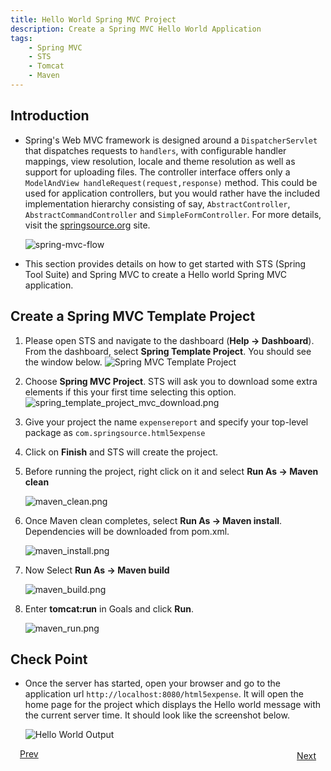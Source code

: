 ```yaml
---
title: Hello World Spring MVC Project
description: Create a Spring MVC Hello World Application
tags:
    - Spring MVC
    - STS
    - Tomcat
    - Maven
---
```


## Introduction
* Spring's Web MVC framework is designed around a `DispatcherServlet` that dispatches requests to `handlers`, with configurable handler mappings, view resolution, locale and theme resolution as well as support for uploading files. The controller interface offers only a `ModelAndView handleRequest(request,response)` method. This could be used for application controllers, but you would rather have the included implementation hierarchy consisting of say, `AbstractController`, `AbstractCommandController` and `SimpleFormController`. For more details, visit the [springsource.org](http://static.springsource.org/spring/docs/2.0.x/reference/mvc.html) site.

	<img style="max-width:80%" src="/images/spring_tutorial/spring-mvc-flow.png" alt="spring-mvc-flow">

* This section provides details on how to get started with STS (Spring Tool Suite) and Spring MVC to create a Hello world Spring MVC application.

## Create a Spring MVC Template Project
1. Please open STS and navigate to the dashboard (**Help -> Dashboard**). From the dashboard, select **Spring Template Project**. You should see the window below.
  ![Spring MVC Template Project](/images/spring_tutorial/spring_template_project_mvc.png)
2. Choose **Spring MVC Project**.  STS will ask you to download some extra
elements if this your first time selecting this option.
  ![spring_template_project_mvc_download.png](/images/spring_tutorial/spring_template_project_mvc_download.png)
3. Give your project the name `expensereport` and specify your top-level package as `com.springsource.html5expense`
4. Click on **Finish** and STS will create the project.
5. Before running the project, right click on it and select **Run As -> Maven clean**

    ![maven_clean.png](/images/spring_tutorial/maven_clean.png)

6. Once Maven clean completes, select **Run As -> Maven install**. Dependencies will be downloaded from pom.xml.

    ![maven_install.png](/images/spring_tutorial/maven_install.png)

7. Now Select **Run As -> Maven build**

    ![maven_build.png](/images/spring_tutorial/maven_build.png)

8. Enter **tomcat:run** in Goals and click **Run**.

    ![maven_run.png](/images/spring_tutorial/maven_run.png)

## Check Point
*  Once the server has started, open your browser and go to the application url `http://localhost:8080/html5expense`. It will open the home page for the project which displays the Hello world message with the current server time. It should look like the screenshot below.

	![Hello World Output](/images/spring_tutorial/hello_world.png)

<a class="button-plain" style="padding: 3px 15px;" href="/frameworks/java/spring/tutorials/springmvc-jpa-postgres/spring-getting-started-with-STS.html">Prev</a> <a class="button-plain" style="padding: 3px 15px; float: right" href="/frameworks/java/spring/tutorials/springmvc-jpa-postgres/spring-expensereport-app-tutorial.html">Next</a>
